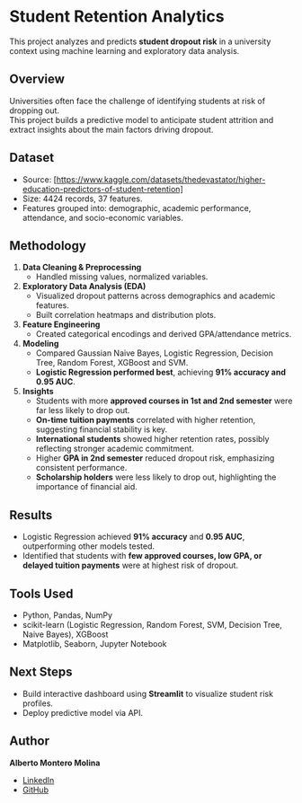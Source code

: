 # Student Retention Analytics
This project analyzes and predicts **student dropout risk** in a university context using machine learning and exploratory data analysis.  

## Overview
Universities often face the challenge of identifying students at risk of dropping out.  
This project builds a predictive model to anticipate student attrition and extract insights about the main factors driving dropout.  

## Dataset
- Source: [https://www.kaggle.com/datasets/thedevastator/higher-education-predictors-of-student-retention]
- Size: 4424 records, 37 features.
- Features grouped into: demographic, academic performance, attendance, and socio-economic variables.

## Methodology
1. **Data Cleaning & Preprocessing**  
   - Handled missing values, normalized variables.  
2. **Exploratory Data Analysis (EDA)**  
   - Visualized dropout patterns across demographics and academic features.  
   - Built correlation heatmaps and distribution plots.  
3. **Feature Engineering**  
   - Created categorical encodings and derived GPA/attendance metrics.  
4. **Modeling**  
   - Compared Gaussian Naive Bayes, Logistic Regression, Decision Tree, Random Forest, XGBoost and SVM.  
   - **Logistic Regression performed best**, achieving **91% accuracy and 0.95 AUC**.
5. **Insights**
   - Students with more **approved courses in 1st and 2nd semester** were far less likely to drop out.  
   - **On-time tuition payments** correlated with higher retention, suggesting financial stability is key.  
   - **International students** showed higher retention rates, possibly reflecting stronger academic commitment.  
   - Higher **GPA in 2nd semester** reduced dropout risk, emphasizing consistent performance.  
   - **Scholarship holders** were less likely to drop out, highlighting the importance of financial aid.  


## Results
- Logistic Regression achieved **91% accuracy** and **0.95 AUC**, outperforming other models tested.  
- Identified that students with **few approved courses, low GPA, or delayed tuition payments** were at highest risk of dropout.   

## Tools Used
- Python, Pandas, NumPy  
- scikit-learn (Logistic Regression, Random Forest, SVM, Decision Tree, Naive Bayes), XGBoost  
- Matplotlib, Seaborn, Jupyter Notebook  

## Next Steps
- Build interactive dashboard using **Streamlit** to visualize student risk profiles.  
- Deploy predictive model via API.  

## Author
**Alberto Montero Molina**  
- [LinkedIn](https://www.linkedin.com/in/alberto-montero-molina-412b3a249/)  
- [GitHub](https://github.com/albertomonterom)  
